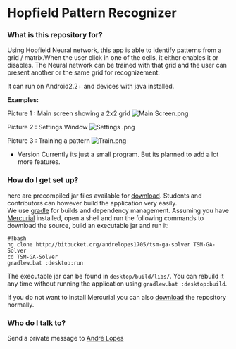 # Hopfield Pattern Recognizer #


### What is this repository for? ###
Using Hopfield Neural network, this app is able to identify patterns from a grid / matrix.When the user click in one of the cells, it either enables it or disables. The Neural network can be trained with that grid and the user can present another or the same grid for recognizement.

It can run on Android2.2+ and devices with java installed.

**Examples:**

Picture 1 : Main screen showing a 2x2 grid
![Main Screen.png](https://bitbucket.org/repo/po7o54/images/2879479050-Main%20Screen.png)


Picture 2 : Settings Window
![Settings .png](https://bitbucket.org/repo/po7o54/images/4123574713-Settings%20.png)


Picture 3 : Training a pattern
![Train.png](https://bitbucket.org/repo/po7o54/images/4077923614-Train.png)


* Version
Currently its just a small program.
But its planned to add a lot more features.



### How do I get set up? ###

here are precompiled jar files available for [download](https://bitbucket.org/andrelopes1705/tsm-ga-solver/downloads). Students and contributors can however build the application very easily.  
We use [gradle](http://gradle.org) for builds and dependency management. Assuming you have [Mercurial](http://mercurial.selenic.com) installed, open a shell and run the following commands to download the source, build an executable jar and run it:

```
#!bash
hg clone http://bitbucket.org/andrelopes1705/tsm-ga-solver TSM-GA-Solver
cd TSM-GA-Solver
gradlew.bat :desktop:run
```

The executable jar can be found in `desktop/build/libs/`. You can rebuild it any time without running the application using `gradlew.bat :desktop:build`.

If you do not want to install Mercurial you can also [download](https://bitbucket.org/andrelopes1705hopfieldpatternrecognizer/downloads) the repository normally.



### Who do I talk to? ###

Send a private message to [André Lopes](http://bitbucket.org/andrelopes1705)